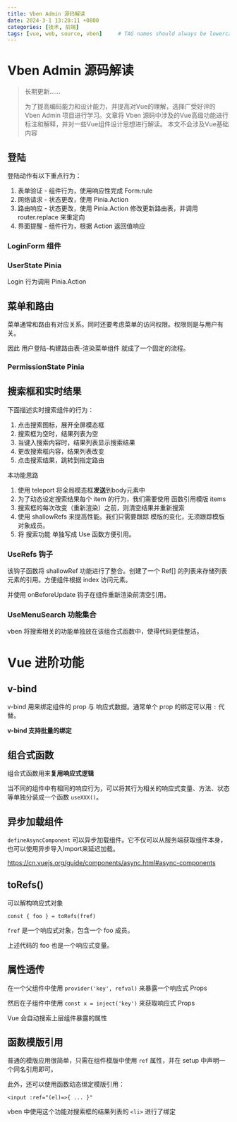 ```yaml
---
title: Vben Admin 源码解读
date: 2024-3-1 13:20:11 +0800
categories: [技术, 前端]
tags: [vue, web, source, vben]     # TAG names should always be lowercase
---
```


# Vben Admin 源码解读

> 长期更新……
>
> 为了提高编码能力和设计能力，并提高对Vue的理解，选择广受好评的 Vben Admin 项目进行学习。文章将 Vben 源码中涉及的Vue高级功能进行标注和解释，并对一些Vue组件设计思想进行解读。
> 本文不会涉及Vue基础内容



## 登陆

登陆动作有以下重点行为：

1. 表单验证 - 组件行为，使用响应性完成 Form:rule
2. 网络请求 - 状态更改，使用 Pinia.Action
3. 路由响应 - 状态更改，使用 Pinia.Action 修改更新路由表，并调用 router.replace 来重定向
4. 界面提醒 - 组件行为，根据 Action 返回值响应

### LoginForm 组件

### UserState  Pinia

Login 行为调用 Pinia.Action 



## 菜单和路由

菜单通常和路由有对应关系。同时还要考虑菜单的访问权限。权限则是与用户有关。

因此 用户登陆-构建路由表-渲染菜单组件 就成了一个固定的流程。

### PermissionState Pinia



## 搜索框和实时结果

下面描述实时搜索组件的行为：

1. 点击搜索图标，展开全屏模态框
2. 搜索框为空时，结果列表为空
3. 当键入搜索内容时，结果列表显示搜索结果
4. 更改搜索框内容，结果列表改变
5. 点击搜索结果，跳转到指定路由

本功能思路

1. 使用 teleport 将全局模态框**发送**到body元素中
2. 为了动态设定搜索结果每个 item 的行为，我们需要使用 函数引用模版 items
3. 搜索框的每次改变（重新渲染）之前，则清空结果并重新搜索
4. 使用 shallowRefs 来提高性能。我们只需要跟踪 模版的变化，无须跟踪模版对象成员。
5. 将 搜索功能 单独写成 Use 函数方便引用。

### UseRefs 钩子

该钩子函数将 shallowRef 功能进行了整合。创建了一个 Ref[] 的列表来存储列表元素的引用。方便组件根据 index 访问元素。

并使用 onBeforeUpdate 钩子在组件重新渲染前清空引用。

### UseMenuSearch 功能集合

vben 将搜索相关的功能单独放在该组合式函数中，使得代码更佳整洁。



# Vue 进阶功能

## v-bind

v-bind 用来绑定组件的 prop 与 响应式数据。通常单个 prop 的绑定可以用 `:` 代替。

**v-bind 支持批量的绑定**

## 组合式函数

组合式函数用来**复用响应式逻辑**

当不同的组件中有相同的响应行为，可以将其行为相关的响应式变量、方法、状态等单独分装成一个函数 `useXXX()`。

## 异步加载组件

`defineAsyncComponent` 可以异步加载组件。它不仅可以从服务端获取组件本身，也可以使用异步导入Import来延迟加载。

https://cn.vuejs.org/guide/components/async.html#async-components

## toRefs()

可以解构响应式对象

`const { foo } = toRefs(fref)` 

`fref` 是一个响应式对象，包含一个 foo 成员。

上述代码的 foo 也是一个响应式变量。

## 属性透传

在一个父组件中使用 `provider('key', refval)` 来暴露一个响应式 Props

然后在子组件中使用 `const x = inject('key')` 来获取响应式 Props

Vue 会自动搜索上层组件暴露的属性

## 函数模版引用

普通的模版应用很简单，只需在组件模版中使用 `ref` 属性，并在 setup 中声明一个同名引用即可。

此外，还可以使用函数动态绑定模版引用：

`<input :ref="(el)=>{ ... }"`

vben 中使用这个功能对搜索框的结果列表的 `<li>` 进行了绑定

























